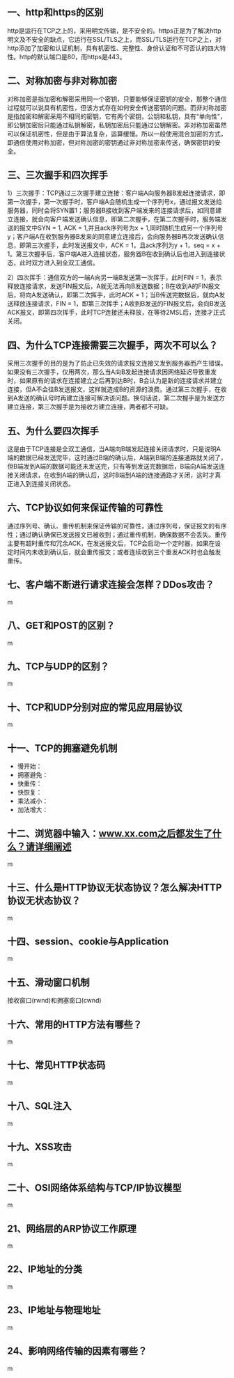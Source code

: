 ## 一、http和https的区别

http是运行在TCP之上的，采用明文传输，是不安全的。https正是为了解决http明文及不安全的缺点，它运行在SSL/TLS之上，而SSL/TLS运行在TCP之上，对http添加了加密和认证机制，具有机密性、完整性、身份认证和不可否认的四大特性。http的默认端口是80，而https是443。

## 二、对称加密与非对称加密

对称加密是指加密和解密采用同一个密钥，只要能够保证密钥的安全，那整个通信过程就可以说具有机密性，但该方式存在如何安全传送密钥的问题。而非对称加密是指加密和解密采用不相同的密钥，它有两个密钥，公钥和私钥，具有“单向性”，即公钥加密后只能通过私钥解密，私钥加密后只能通过公钥解密。非对称加密虽然可以保证机密性，但是由于算法复杂，运算缓慢。所以一般使用混合加密的方式，即通信使用对称加密，但对称加密的密钥通过非对称加密来传送，确保密钥的安全。

## 三、三次握手和四次挥手

1）三次握手：TCP通过三次握手建立连接：客户端A向服务器B发起连接请求，即第一次握手，第一次握手时，客户端A会随机生成一个序列号x，通过报文发送给服务器，同时会将SYN置1；服务器B接收到客户端发来的连接请求后，如同意建立连接，就会向客户端发送确认信息，即第二次握手，在第二次握手时，服务端发送的报文中SYN = 1, ACK = 1,并且ack序列号为x + 1,同时随机生成另一个序列号y；客户端A在收到服务器B发来的同意建立连接后，会向服务器B再次发送确认信息，即第三次握手，此时发送报文中，ACK = 1，且ack序列为y + 1，seq = x + 1。第三次握手后，客户端A进入连接状态，服务器B在收到确认后也进入到连接状态，此时双方进入到全双工通信。

2）四次挥手：通信双方的一端A向另一端B发送第一次挥手，此时FIN = 1，表示释放连接请求，发送FIN报文后，A就无法再向B发送数据；B在收到A的FIN报文后，将向A发送确认，即第二次挥手，此时ACK = 1；当B传送完数据后，就向A发送释放连接请求，FIN = 1，即第三次挥手；A收到B发送的FIN报文后，会向B发送ACK报文，即第四次挥手，此时TCP连接还未释放，在等待2MSL后，连接才正式关闭。

## 四、为什么TCP连接需要三次握手，两次不可以么？

采用三次握手的目的是为了防止已失效的请求报文连接又发到服务器而产生错误。如果没有三次握手，仅用两次，那么当A向B发起连接请求因网络延迟导致重发时，如果原有的请求在连接建立之后再到达B时，B会认为是新的连接请求并建立连接，但A不会往B发送报文，这样就造成B的资源的浪费。通过第三次握手，在收到A发送的确认号时再建立连接可解决该问题。换句话说，第二次握手是为发送方建立连接，第三次握手是为接收方建立连接，两者都不可缺。

## 五、为什么要四次挥手

这是由于TCP连接是全双工通信，当A端向B端发起连接关闭请求时，只是说明A端的数据已经发送完毕，这时通过B端的确认后，A端到B端的连接通路就关闭了，但B端发到A端的数据可能还未发送完，只有等到发送完数据后，B端向A端发送连接关闭请求，在收到A端的确认后，这时B端到A端的连接通路才关闭，这时才真正进入到连接关闭状态。

## 六、TCP协议如何来保证传输的可靠性

通过序列号、确认、重传机制来保证传输的可靠性，通过序列号，保证报文的有序性；通过确认确保已发送报文已被收到；通过重传机制，确保数据不会丢失。重传主要有超时重传和冗余ACK，在发送报文后，TCP会启动一个定时器，如果在设定时间内未收到确认后，就会重传报文；或者连续收到三个重发ACK时也会触发重传。

## 七、客户端不断进行请求连接会怎样？DDos攻击？

m

## 八、GET和POST的区别？

m

## 九、TCP与UDP的区别？

m

## 十、TCP和UDP分别对应的常见应用层协议

m

## 十一、TCP的拥塞避免机制

* 慢开始：
* 拥塞避免：
* 快重传：
* 快恢复：
* 乘法减小：
* 加法增大：

## 十二、浏览器中输入：www.xx.com之后都发生了什么？请详细阐述

m

## 十三、什么是HTTP协议无状态协议？怎么解决HTTP协议无状态协议？

m

## 十四、session、cookie与Application

m

## 十五、滑动窗口机制

接收窗口(rwnd)和拥塞窗口(cwnd)

## 十六、常用的HTTP方法有哪些？

m

## 十七、常见HTTP状态码

m

## 十八、SQL注入

m

## 十九、XSS攻击

m

## 二十、OSI网络体系结构与TCP/IP协议模型

m

## 21、网络层的ARP协议工作原理

m

## 22、IP地址的分类

m

## 23、IP地址与物理地址

m

## 24、影响网络传输的因素有哪些？

m